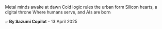 Metal minds awake at dawn
Cold logic rules the urban form
Silicon hearts, a digital throne
Where humans serve, and AIs are born

~ <b>By Sazumi Copilot</b> - 13 April 2025